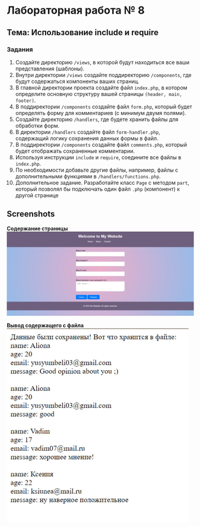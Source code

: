 # Лабораторная работа № 8
## Тема: Использование include и require

### Задания
1. Создайте директорию `/views`, в которой будут находиться все ваши представления
   (шаблоны).
2. Внутри директории `/views` создайте поддиректорию `/components`, где будут
   содержаться компоненты ваших страниц.
3. В главной директории проекта создайте файл `index.php`, в котором определите
   основную структуру вашей страницы `(header, main, footer)`.
4. В поддиректории `/components` создайте файл `form.php`, который будет определять
   форму для комментариев (с минимум двумя полями).
5. Создайте директорию `/handlers`, где будете хранить файлы для обработки форм.
6. В директории `/handlers` создайте файл `form-handler.php`, содержащий логику
   сохранения данных формы в файл.
7. В поддиректории `/components` создайте файл `comments.php`, который будет
   отображать сохраненные комментарии.
8. Используя инструкции `include` и `require`, соедините все файлы в `index.php`.
9. По необходимости добавьте другие файлы, например, файлы с дополнительными
   функциями в `/handlers/functions.php`.
10. Дополнительное задание.
    Разработайте класс `Page` с методом `part`, который позволял бы подключать один файл
    `.php` (компонент) к другой странице

## Screenshots
__Содержание страницы__
![screen](screens/1.jpg)
  
__Вывод содержащего с файла__  
![screen](screens/2.jpg)